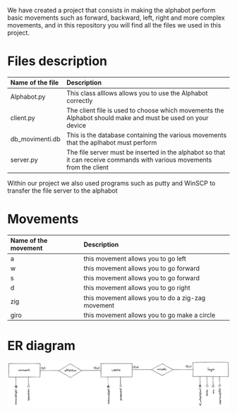 We have created a project that consists in making the alphabot perform basic movements such as forward, backward, left, right and more complex movements, and in this repository you will find all the files we used in this project.


# Files description

| Name of the file     | Description                        
| :-------- | :--------------------------------- 
| Alphabot.py  | This class alllows allows you to use the Alphabot correctly
| client.py  | The client file is used to choose which movements the Alphabot should make and must be used on your device
| db_movimenti.db  | This is the database containing the various movements that the aplhabot must perform
| server.py | The file server must be inserted in the alphabot so that it can receive commands with various movements from the client

Within our project we also used programs such as putty and WinSCP to transfer the file server to the alphabot

# Movements
| Name of the movement     | Description                        
| :-------- | :--------------------------------- 
| a  | this movement allows you to go left
| w  | this movement allows you to go forward
| s  | this movement allows you to go forward
| d | this movement allows you to go right
| zig | this movement allows you to do a zig-zag movement
| giro | this movement allows you to go make a circle

# ER diagram

<div align="center">
<img src="alphabot_http/schema-er.png" width=800>
</div>
